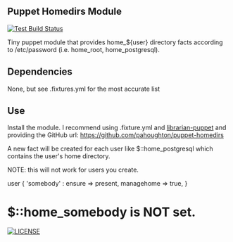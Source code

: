 
## Puppet Homedirs Module

[![Test Build Status](https://travis-ci.org/pahoughton/puppet-homedirs.png?branch=devel)](https://travis-ci.org/pahoughton/puppet-homedirs)

Tiny puppet module that provides home_${user} directory facts according to /etc/password (i.e. home_root, home_postgresql).

## Dependencies

None, but see .fixtures.yml for the most accurate list

## Use

Install the module. I recommend using .fixture.yml and [librarian-puppet](https://github.com/rodjek/librarian-puppet) and providing the GitHub url: https://github.com/pahoughton/puppet-homedirs

A new fact will be created for each user like $::home_postgresql which contains the user's home directory.

NOTE: this will not work for users you create.

   user { 'somebody' : 
     ensure      => present,
     managehome  => true,
   }
   # $::home_somebody is NOT set.

[![LICENSE](http://i.creativecommons.org/l/by/3.0/88x31.png)](http://creativecommons.org/licenses/by/3.0/)

